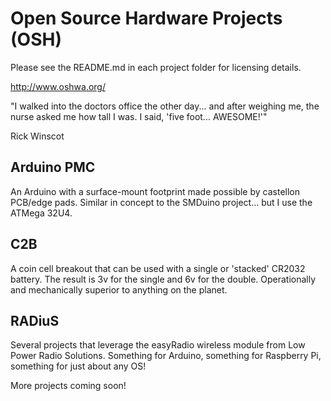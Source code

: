 Open Source Hardware Projects (OSH)
===
Please see the README.md in each project folder for licensing details.

http://www.oshwa.org/


"I walked into the doctors office the other day... and after weighing me, the nurse asked me how tall I was. I said, 'five foot... AWESOME!'"

Rick Winscot



Arduino PMC
---
An Arduino with a surface-mount footprint made possible by castellon PCB/edge pads. Similar in concept to the SMDuino project... but I use the ATMega 32U4.


C2B
---
A coin cell breakout that can be used with a single or 'stacked' CR2032 battery. The result is 3v for the single and 6v for the double. Operationally and mechanically superior to anything on the planet.


RADiuS
---
Several projects that leverage the easyRadio wireless module from Low Power Radio Solutions. Something for Arduino, something for Raspberry Pi, something for just about any OS!



More projects coming soon!